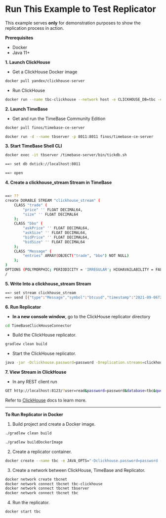 # Run This Example to Test Replicator

This example serves **only** for demonstration purposes to show the replication process in action.

**Prerequisites**

* Docker
* Java 11+

**1. Launch ClickHouse**
  * Get a ClickHouse Docker image<br>
  ```bash
  docker pull yandex/clickhouse-server
  ```
  * Run ClickHouse<br>
  ```bash
  docker run --name tbc-clickhouse --network host -e CLICKHOUSE_DB=tbc -e CLICKHOUSE_USER=read -e CLICKHOUSE_DEFAULT_ACCESS_MANAGEMENT=1 -e CLICKHOUSE_PASSWORD=password -p 9000:9000 -p 8123:8123 yandex/clickhouse-server
  ```
**2. Launch TimeBase**
  * Get and run the TimeBase Community Edition<br>
  ```bash
  docker pull finos/timebase-ce-server
 
  docker run -d --name tbserver -p 8011:8011 finos/timebase-ce-server
  ```
**3. Start TimeBase Shell CLI**<br>
  ```bash
  docker exec -it tbserver /timebase-server/bin/tickdb.sh
  
  ==> set db dxtick://localhost:8011

  ==> open
  ```
**4. Create a clickhouse_stream Stream in TimeBase**<br>
```bash

==> ??
create DURABLE STREAM "clickhouse_stream" (
    CLASS "trade" (
        "price" '' FLOAT DECIMAL64,
        "size" '' FLOAT DECIMAL64
    );
    CLASS "bbo" (
        "askPrice" '' FLOAT DECIMAL64,
        "askSize" '' FLOAT DECIMAL64,
        "bidPrice" '' FLOAT DECIMAL64,
        "bidSize" '' FLOAT DECIMAL64
    );
    CLASS "Message" (
        "entries" ARRAY(OBJECT("trade", "bbo") NOT NULL)
    );
)
OPTIONS (POLYMORPHIC; PERIODICITY = 'IRREGULAR'; HIGHAVAILABILITY = FALSE)
/
```
**5. Write Into a clickhouse_stream Stream**<br>
```bash
==> set stream clickhouse_stream
==> send [{"type":"Message","symbol":"btcusd","timestamp":"2021-09-06T23:08:45.790Z","entries":[{"type":"trade","price":"333.1","size":"444.2"}]}]
```
**6. Run Replicator**

* **In a new console window**, go to the ClickHouse replicator directory
```bash
cd TimeBaseClickHouseConnector
```
* Build the ClickHouse replicator.<br>
```bash
gradlew clean build
```
* Start the ClickHouse replicator.<br>
```bash
java -jar -Dclickhouse.password=password -Dreplication.streams=clickhouse_stream -Dclickhouse.url=jdbc:clickhouse://localhost:8123/default -Dtimebase.url=dxtick://localhost:8011 clickhouse-connector-1.0.20-SNAPSHOT.jar
```
**7. View Stream in ClickHouse**

* In any REST client run<br>
```bash
GET http://localhost:8123/?user=read&password=password&database=tbc&query=select * from clickhouse_stream
```
Refer to [ClickHouse](https://clickhouse.com/docs/en/interfaces/http/) docs to learn more. 

---------------------------------------------------

**To Run Replicator in Docker**

1. Build project and create a Docker image.<br>
```bash
./gradlew clean build

./gradlew buildDockerImage
```
2. Create a replicator container.<br>
```bash
docker create --name tbc -e JAVA_OPTS="-Dclickhouse.password=password -Dreplication.streams=clickhouse_stream  -Dtimebase.url=dxtick://tbserver:8011" null/deltix.docker/timebaseconnectors/clickhouse-connector:1.0
```
3. Create a network between ClickHouse, TimeBase and Replicator.<br>
```bash
docker network create tbcnet
docker network connect tbcnet tbc-clickhouse
docker network connect tbcnet tbserver
docker network connect tbcnet tbc
```
4. Run the replicator.<br>
```bash
docker start tbc
```
